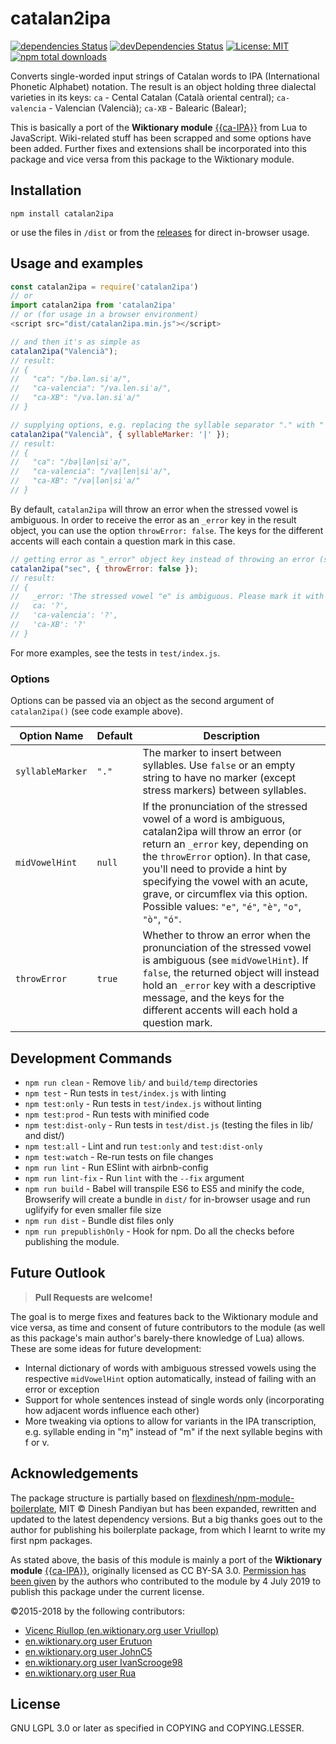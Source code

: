 # catalan2ipa

[![dependencies Status](https://david-dm.org/Connum/catalan2ipa/status.svg)](https://david-dm.org/Connum/catalan2ipa) [![devDependencies Status](https://david-dm.org/Connum/catalan2ipa/dev-status.svg)](https://david-dm.org/Connum/catalan2ipa?type=dev) [![License: MIT](https://img.shields.io/badge/License-LGPL%20v3-blue.svg)](https://opensource.org/licenses/LGPL-3.0)  [![npm total downloads](https://img.shields.io/npm/dt/catalan2ipa.svg)](https://www.npmjs.com/package/catalan2ipa)

Converts single-worded input strings of Catalan words to IPA (International Phonetic Alphabet) notation. The result is an object holding three dialectal varieties in its keys: `ca` - Cental Catalan (Català oriental central); `ca-valencia` - Valencian (Valencià); `ca-XB` - Balearic (Balear);

This is basically a port of the **Wiktionary module** [{{ca-IPA}}](https://en.wiktionary.org/wiki/Module:ca-IPA) from Lua to JavaScript. Wiki-related stuff has been scrapped and some options have been added. Further fixes and extensions shall be incorporated into this package and vice versa from this package to the Wiktionary module.

## Installation
`npm install catalan2ipa`

or use the files in `/dist` or from the [releases](https://github.com/Connum/catalan2ipa/releases) for direct in-browser usage.

## Usage and examples
```js
const catalan2ipa = require('catalan2ipa')
// or
import catalan2ipa from 'catalan2ipa'
// or (for usage in a browser environment)
<script src="dist/catalan2ipa.min.js"></script>

// and then it's as simple as
catalan2ipa("Valencià");
// result:
// {
//   "ca": "/bə.lən.siˈa/",
//   "ca-valencia": "/va.len.siˈa/",
//   "ca-XB": "/və.lən.siˈa/"
// }

// supplying options, e.g. replacing the syllable separator "." with "|"
catalan2ipa("Valencià", { syllableMarker: '|' });
// result:
// {
//   "ca": "/bə|lən|siˈa/",
//   "ca-valencia": "/va|len|siˈa/",
//   "ca-XB": "/və|lən|siˈa/"
// }
```

By default, `catalan2ipa` will throw an error when the stressed vowel is ambiguous.
In order to receive the error as an `_error` key in the result object, you can use the option `throwError: false`.
The keys for the different accents will each contain a question mark in this case.
```js
// getting error as "_error" object key instead of throwing an error (see section "Options" below)
catalan2ipa("sec", { throwError: false });
// result:
// {
//   _error: 'The stressed vowel "e" is ambiguous. Please mark it with an acute, grave, or circumflex accent: é, è, or ê.',
//   ca: '?',
//   'ca-valencia': '?',
//   'ca-XB': '?'
// }
```

For more examples, see the tests in `test/index.js`.

### Options
Options can be passed via an object as the second argument of `catalan2ipa()` (see code example above).

| Option Name  | Default | Description |
| ------------- | ------------- | ------------- |
| `syllableMarker`  | `"."`  | The marker to insert between syllables. Use `false` or an empty string to have no marker (except stress markers) between syllables.
| `midVowelHint`  | `null`  | If the pronunciation of the stressed vowel of a word is ambiguous, catalan2ipa will throw an error (or return an `_error` key, depending on the `throwError` option). In that case, you'll need to provide a hint by specifying the vowel with an acute, grave, or circumflex via this option. Possible values: `"e"`, `"é"`, `"è"`, `"o"`, `"ò"`, `"ó"`.
| `throwError` | `true` | Whether to throw an error when the pronunciation of the stressed vowel is ambiguous (see `midVowelHint`). If `false`, the returned object will instead hold an `_error` key with a descriptive message, and the keys for the different accents will each hold a question mark.

## Development Commands
- `npm run clean` - Remove `lib/` and `build/temp` directories
- `npm test` - Run tests in `test/index.js` with linting
- `npm test:only` - Run tests in `test/index.js` without linting
- `npm test:prod` - Run tests with minified code
- `npm test:dist-only` - Run tests in `test/dist.js` (testing the files in lib/ and dist/)
- `npm test:all` - Lint and run `test:only` and `test:dist-only`
- `npm test:watch` - Re-run tests on file changes
- `npm run lint` - Run ESlint with airbnb-config
- `npm run lint-fix` - Run `lint` with the `--fix` argument
- `npm run build` - Babel will transpile ES6 to ES5 and minify the code, Browserify will create a bundle in `dist/` for in-browser usage and run uglifyify for even smaller file size
- `npm run dist` - Bundle dist files only
- `npm run prepublishOnly` - Hook for npm. Do all the checks before publishing the module.

## Future Outlook

> **Pull Requests are welcome!**

The goal is to merge fixes and features back to the Wiktionary module and vice versa, as time and consent of future contributors to the module (as well as this package's main author's barely-there knowledge of Lua) allows. These are some ideas for future development:

* Internal dictionary of words with ambiguous stressed vowels using the respective `midVowelHint` option automatically, instead of failing with an error or exception
* Support for whole sentences instead of single words only (incorporating how adjacent words influence each other)
* More tweaking via options to allow for variants in the IPA transcription, e.g. syllable ending in "ɱ" instead of "m" if the next syllable begins with f or v.

## Acknowledgements

The package structure is partially based on
[flexdinesh/npm-module-boilerplate](https://github.com/flexdinesh/npm-module-boilerplate), MIT © Dinesh Pandiyan
but has been expanded, rewritten and updated to the latest dependency versions. But a big thanks goes out to the author for publishing his boilerplate package, from which I learnt to write my first npm packages.

As stated above, the basis of this module is mainly a port of the **Wiktionary module** [{{ca-IPA}}](https://en.wiktionary.org/wiki/Module:ca-IPA), originally licensed as CC BY-SA 3.0. [Permission has been given](https://en.wiktionary.org/wiki/Module_talk:ca-IPA#Porting_and_re-licensing_module_code) by the authors who contributed to the module by 4 July 2019 to publish this package under the current license.

©2015-2018 by the following contributors:
* [Vicenç Riullop (en.wiktionary.org user Vriullop)](https://en.wiktionary.org/wiki/User:Vriullop)
* [en.wiktionary.org user Erutuon](https://en.wiktionary.org/wiki/User:Erutuon)
* [en.wiktionary.org user JohnC5](https://en.wiktionary.org/wiki/User:JohnC5)
* [en.wiktionary.org user IvanScrooge98](https://en.wiktionary.org/wiki/User:IvanScrooge98)
* [en.wiktionary.org user Rua](https://en.wiktionary.org/wiki/User:Rua)

## License

GNU LGPL 3.0 or later as specified in COPYING and COPYING.LESSER.
